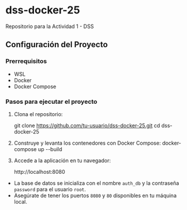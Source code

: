 # dss-docker-25
Repositorio para la Actividad 1 - DSS

## Configuración del Proyecto

### Prerrequisitos
- WSL
- Docker
- Docker Compose

### Pasos para ejecutar el proyecto

1. Clona el repositorio:

    git clone https://github.com/tu-usuario/dss-docker-25.git
    cd dss-docker-25


2. Construye y levanta los contenedores con Docker Compose:
    docker-compose up --build

3. Accede a la aplicación en tu navegador:

    http://localhost:8080

- La base de datos se inicializa con el nombre `auth_db` y la contraseña `password` para el usuario `root`.
- Asegúrate de tener los puertos `8080` y `80` disponibles en tu máquina local.
